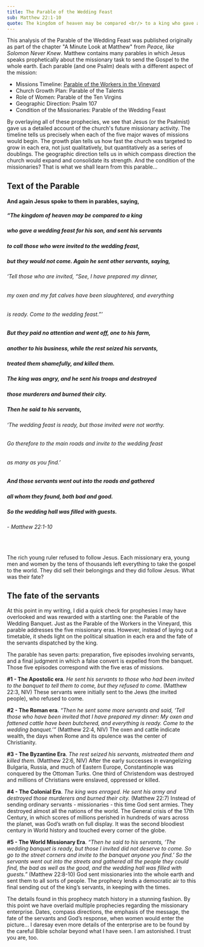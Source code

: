 ```yaml
---
title: The Parable of the Wedding Feast
sub: Matthew 22:1-10
quote: The kingdom of heaven may be compared <br/> to a king who gave a wedding feast <br/> for his son... - Matthew 22:2
---
```

This analysis of the Parable of the Wedding Feast was published originally as part of 
the chapter "A Minute Look at Matthew" from *Peace, like Solomon Never Knew*.
Matthew contains many parables in which Jesus speaks prophetically about the missionary task
to send the Gospel to the whole earth. Each parable (and one Psalm) deals with a different aspect of the mission:

  - Missions Timeline: [Parable of the Workers in the Vineyard](./vineyard-parable.html)
  - Church Growth Plan: Parable of the Talents
  - Role of Women: Parable of the Ten Virgins
  - Geographic Direction: Psalm 107
  - Condition of the Missionaries: Parable of the Wedding Feast

By overlaying all of these prophecies, we see that Jesus (or the Psalmist) gave us a detailed account
of the church's future missionary activity. The timeline tells us precisely when each of the five major waves
of missions would begin. The growth plan tells us how fast the church was targeted to grow in each era,
not just qualitatively, but quantitatively as a series of doublings. The geographic direction tells us in which
compass direction the church would expand and consolidate its strength. And the condition of the missionaries?
That is what we shall learn from this parable...

## Text of the Parable

#### And again Jesus spoke to them in parables, saying, 
##### “The kingdom of heaven may be compared to a king 
##### who gave a wedding feast for his son, and sent his servants
##### to call those who were invited to the wedding feast, 
##### but they would not come. Again he sent other servants, saying, 
###### ‘Tell those who are invited, “See, I have prepared my dinner, 
###### my oxen and my fat calves have been slaughtered, and everything 
###### is ready. Come to the wedding feast.”’
##### But they paid no attention and went off, one to his farm, 
##### another to his business, while the rest seized his servants, 
##### treated them shamefully, and killed them. 
##### **The king was angry, and he sent his troops and destroyed** 
##### **those murderers and burned their city.**
##### Then he said to his servants, 
###### ‘The wedding feast is ready, but those invited were not worthy.
###### Go therefore to the main roads and invite to the wedding feast 
###### as many as you find.’
##### And those servants went out into the roads and gathered 
##### all whom they found, both bad and good. 
##### So the wedding hall was filled with guests.
###### - Matthew 22:1-10

<br/>

The rich young ruler refused to follow Jesus. Each
missionary era, young men and women by the tens of
thousands left everything to take the gospel to the world.
They did sell their belongings and they did follow Jesus.
What was their fate?

## The fate of the servants

At this point in my writing, I
did a quick check for prophesies I may have overlooked
and was rewarded with a startling one: the Parable of the
Wedding Banquet. Just as the Parable of the Workers in the
Vineyard, this parable addresses the five missionary eras.
However, instead of laying out a timetable, it sheds light on
the political situation in each era and the fate of the
servants dispatched by the king.

The parable has seven parts: preparation, five episodes
involving servants, and a final judgment in which a false
convert is expelled from the banquet. Those five episodes
correspond with the five eras of missions.

**#1 - The Apostolic era**. *He sent his servants to those*
*who had been invited to the banquet to tell them to*
*come, but they refused to come*. (Matthew 22:3, NIV)
These servants were initially sent to the Jews (the
invited people), who refused to come.

**#2 - The Roman era**. *“Then he sent some more*
*servants and said, ‘Tell those who have been invited that*
*I have prepared my dinner: My oxen and fattened cattle*
*have been butchered, and everything is ready. Come to*
*the wedding banquet.’”* (Matthew 22:4, NIV) The oxen
and cattle indicate wealth, the days when Rome and
its opulence was the center of Christianity.

**#3 - The Byzantine Era**. *The rest seized his servants, mistreated them and killed them.* (Matthew 22:6, NIV)
After the early successes in evangelizing Bulgaria,
Russia, and much of Eastern Europe, Constantinople
was conquered by the Ottoman Turks. One third of
Christendom was destroyed and millions of Christians
were enslaved, oppressed or killed.

**#4 - The Colonial Era**. *The king was enraged. He sent his army and destroyed those murderers and burned their city.* 
(Matthew 22:7) Instead of sending ordinary
servants - missionaries - this time God sent armies.
They destroyed almost all the nations of the world.
The General crisis of the 17th Century, in which scores
of millions perished in hundreds of wars across the
planet, was God’s wrath on full display. It was the
second bloodiest century in World history and
touched every corner of the globe.

**#5 - The World Missionary Era**. *“Then he said to his*
*servants, ‘The wedding banquet is ready, but those I*
*invited did not deserve to come. So go to the street*
*corners and invite to the banquet anyone you find.’ So*
*the servants went out into the streets and gathered all the*
*people they could find, the bad as well as the good, and*
*the wedding hall was filled with guests.”* 
(Matthew 22:8-10) God sent missionaries into the whole earth
and sent them to all sorts of people. The prophecy
lends a democratic air to this final sending out of the
king’s servants, in keeping with the times.

The details found in this prophecy match history in a
stunning fashion. By this point we have overlaid multiple
prophecies regarding the missionary enterprise. Dates,
compass directions, the emphasis of the message, the fate
of the servants and God’s response, when women would
enter the picture… I daresay even more details of the
enterprise are to be found by the careful Bible scholar
beyond what I have seen. I am astonished. I trust you are,
too.

<br/>
